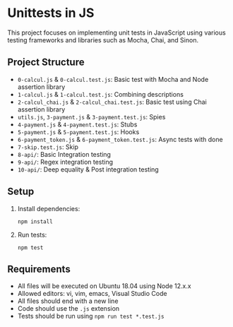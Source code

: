 # Unittests in JS

This project focuses on implementing unit tests in JavaScript using various testing frameworks and libraries such as Mocha, Chai, and Sinon.

## Project Structure

- `0-calcul.js` & `0-calcul.test.js`: Basic test with Mocha and Node assertion library
- `1-calcul.js` & `1-calcul.test.js`: Combining descriptions
- `2-calcul_chai.js` & `2-calcul_chai.test.js`: Basic test using Chai assertion library
- `utils.js`, `3-payment.js` & `3-payment.test.js`: Spies
- `4-payment.js` & `4-payment.test.js`: Stubs
- `5-payment.js` & `5-payment.test.js`: Hooks
- `6-payment_token.js` & `6-payment_token.test.js`: Async tests with done
- `7-skip.test.js`: Skip
- `8-api/`: Basic Integration testing
- `9-api/`: Regex integration testing
- `10-api/`: Deep equality & Post integration testing

## Setup

1. Install dependencies:
   ```
   npm install
   ```

2. Run tests:
   ```
   npm test
   ```

## Requirements

- All files will be executed on Ubuntu 18.04 using Node 12.x.x
- Allowed editors: vi, vim, emacs, Visual Studio Code
- All files should end with a new line
- Code should use the `.js` extension
- Tests should be run using `npm run test *.test.js`
